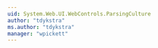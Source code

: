 ```yaml
---
uid: System.Web.UI.WebControls.ParsingCulture
author: "tdykstra"
ms.author: "tdykstra"
manager: "wpickett"
---
```

